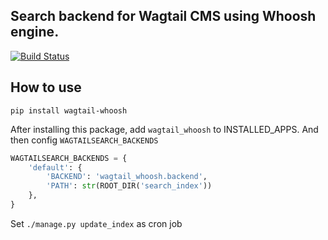 ## Search backend for Wagtail CMS using Whoosh engine.

[![Build Status](https://travis-ci.org/michael-yin/wagtail-whoosh.svg?branch=master)](https://travis-ci.org/michael-yin/wagtail-whoosh)

## How to use

`pip install wagtail-whoosh`

After installing this package, add `wagtail_whoosh` to INSTALLED_APPS. And then config `WAGTAILSEARCH_BACKENDS`

```python
WAGTAILSEARCH_BACKENDS = {
    'default': {
        'BACKEND': 'wagtail_whoosh.backend',
        'PATH': str(ROOT_DIR('search_index'))
    },
}
```

Set `./manage.py update_index` as cron job

